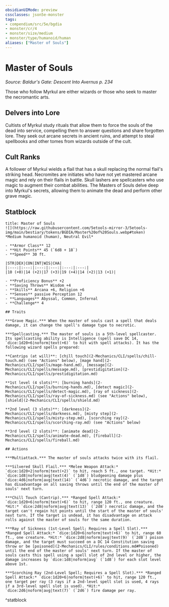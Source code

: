 ```yaml
---
obsidianUIMode: preview
cssclasses: json5e-monster
tags:
- compendium/src/5e/bgdia
- monster/cr/4
- monster/size/medium
- monster/type/humanoid/human
aliases: ["Master of Souls"]
---
```

# Master of Souls
*Source: Baldur's Gate: Descent Into Avernus p. 234*  

Those who follow Myrkul are either wizards or those who seek to master the necromantic arts.

## Delvers into Lore

Cultists of Myrkul study rituals that allow them to force the souls of the dead into service, compelling them to answer questions and share forgotten lore. They seek out arcane secrets in ancient ruins, and attempt to steal spellbooks and other tomes from wizards outside of the cult.

## Cult Ranks

A follower of Myrkul wields a flail that has a skull replacing the normal flail's striking head. Necromites are initiates who have not yet mastered arcane magic and rely on their flails in battle. Skull lashers are spellcasters who use magic to augment their combat abilities. The Masters of Souls delve deep into Myrkul's secrets, allowing them to animate the dead and perform other grave magic.

## Statblock

```ad-statblock
title: Master of Souls
![](https://raw.githubusercontent.com/5etools-mirror-3/5etools-img/main/bestiary/tokens/BGDIA/Master%20of%20Souls.webp#token)
*Medium humanoid (human), Neutral Evil*

- **Armor Class** 12
- **Hit Points** 45 (`6d8 + 18`)
- **Speed** 30 ft.

|STR|DEX|CON|INT|WIS|CHA|
|:---:|:---:|:---:|:---:|:---:|:---:|
|10 (+0)|14 (+2)|17 (+3)|19 (+4)|14 (+2)|13 (+1)|

- **Proficiency Bonus** +2
- **Saving Throws** Wisdom +4
- **Skills** Arcana +6, Religion +6
- **Senses** passive Perception 12
- **Languages** Abyssal, Common, Infernal
- **Challenge** 4

## Traits

***Grave Magic.*** When the master of souls cast a spell that deals damage, it can change the spell's damage type to necrotic.

***Spellcasting.*** The master of souls is a 5th-level spellcaster. Its spellcasting ability is Intelligence (spell save DC 14, `dice:1d20+6|noform|text(+6)` to hit with spell attacks). It has the following wizard spells prepared:

**Cantrips (at will)**: [chill touch](2-Mechanics/CLI/spells/chill-touch.md) (see "Actions" below), [mage hand](2-Mechanics/CLI/spells/mage-hand.md), [message](2-Mechanics/CLI/spells/message.md), [prestidigitation](2-Mechanics/CLI/spells/prestidigitation.md)

**1st level (4 slots)**: [burning hands](2-Mechanics/CLI/spells/burning-hands.md), [detect magic](2-Mechanics/CLI/spells/detect-magic.md), [ray of sickness](2-Mechanics/CLI/spells/ray-of-sickness.md) (see "Actions" below), [shield](2-Mechanics/CLI/spells/shield.md)

**2nd level (3 slots)**: [darkness](2-Mechanics/CLI/spells/darkness.md), [misty step](2-Mechanics/CLI/spells/misty-step.md), [scorching ray](2-Mechanics/CLI/spells/scorching-ray.md) (see "Actions" below)

**3rd level (2 slots)**: [animate dead](2-Mechanics/CLI/spells/animate-dead.md), [fireball](2-Mechanics/CLI/spells/fireball.md)

## Actions

***Multiattack.*** The master of souls attacks twice with its flail.

***Silvered Skull Flail.*** *Melee Weapon Attack:* `dice:1d20+2|noform|text(+2)` to hit, reach 5 ft., one target. *Hit:* `dice:1d8|noform|avg|text(4)` (`1d8`) bludgeoning damage plus `dice:4d6|noform|avg|text(14)` (`4d6`) necrotic damage, and the target has disadvantage on all saving throws until the end of the master of souls' next turn.

***Chill Touch (Cantrip).*** *Ranged Spell Attack:* `dice:1d20+6|noform|text(+6)` to hit, range 120 ft., one creature. *Hit:* `dice:2d8|noform|avg|text(13)` (`2d8`) necrotic damage, and the target can't regain hit points until the start of the master of souls' next turn. If the target is undead, it has disadvantage on attack rolls against the master of souls for the same duration.

***Ray of Sickness (1st-Level Spell; Requires a Spell Slot).*** *Ranged Spell Attack:* `dice:1d20+6|noform|text(+6)` to hit, range 60 ft., one creature. *Hit:* `dice:2d8|noform|avg|text(9)` (`2d8`) poison damage, and the target must succeed on a DC 14 Constitution saving throw or be [poisoned](2-Mechanics/CLI/rules/conditions.md#Poisoned) until the end of the master of souls' next turn. If the master of souls casts this spell using a spell slot of 2nd level or higher, the damage increases by `dice:1d8|noform|avg` (`1d8`) for each slot level above 1st.

***Scorching Ray (2nd-Level Spell; Requires a Spell Slot).*** *Ranged Spell Attack:* `dice:1d20+6|noform|text(+6)` to hit, range 120 ft., one target per ray (3 rays if a 2nd-level spell slot is used, 4 rays if a 3rd-level spell slot is used). *Hit:* `dice:2d6|noform|avg|text(7)` (`2d6`) fire damage per ray.
```
^statblock